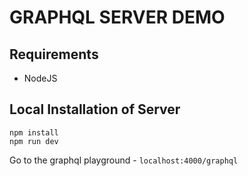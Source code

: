 
   
# GRAPHQL SERVER DEMO

## Requirements
- NodeJS

## Local Installation of Server
```
npm install
npm run dev
```
Go to the graphql playground - `localhost:4000/graphql`

